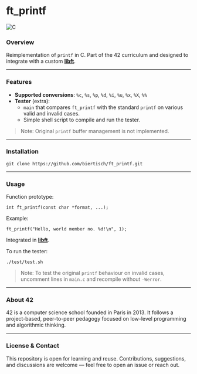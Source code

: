 # ft_printf

![C](https://img.shields.io/badge/language-C-blue.svg)

### Overview
Reimplementation of `printf` in C. Part of the 42 curriculum and designed to integrate with a custom [**libft**](https://github.com/biertisch/libft).

---
### Features

* **Supported conversions**: `%c`, `%s`, `%p`, `%d`, `%i`, `%u`, `%x`, `%X`, `%%`
* **Tester** (extra):
	* `main` that compares `ft_printf` with the standard `printf` on various valid and invalid cases.
	* Simple shell script to compile and run the tester.

>Note: Original `printf` buffer management is not implemented.

---
### Installation

```
git clone https://github.com/biertisch/ft_printf.git
```

---
### Usage

Function prototype:
```
int	ft_printf(const char *format, ...);
```
Example:
```
ft_printf("Hello, world member no. %d!\n", 1);
```

Integrated in [**libft**](https://github.com/biertisch/libft).


To run the tester:
```
./test/test.sh
```
> Note: To test the original `printf` behaviour on invalid cases, uncomment lines in `main.c` and recompile without `-Werror`.

---
### About 42

42 is a computer science school founded in Paris in 2013. It follows a project-based, peer-to-peer pedagogy focused on low-level programming and algorithmic thinking.

---
### License & Contact

This repository is open for learning and reuse. Contributions, suggestions, and discussions are welcome — feel free to open an issue or reach out.